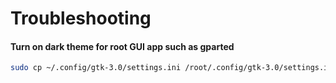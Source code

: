 # Troubleshooting

#### Turn on dark theme for root GUI app such as gparted

```bash
sudo cp ~/.config/gtk-3.0/settings.ini /root/.config/gtk-3.0/settings.ini
```
